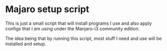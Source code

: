 # Majaro setup script
This is just a small script that will install programs I use and also
apply configs that i am using under the Manjaro-i3 community edition.

The idea being that by running this script, most stuff I need and use will be
installed and setup.
